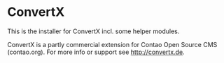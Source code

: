 # ConvertX

This is the installer for ConvertX incl. some helper modules.

ConvertX is a partly commercial extension for Contao Open Source CMS (contao.org).
For more info or support see http://convertx.de.
